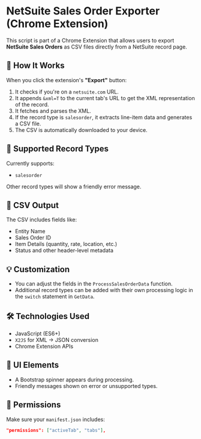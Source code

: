 # NetSuite Sales Order Exporter (Chrome Extension)

This script is part of a Chrome Extension that allows users to export **NetSuite Sales Orders** as CSV files directly from a NetSuite record page.

## 🧩 How It Works

When you click the extension's **"Export"** button:
1. It checks if you're on a `netsuite.com` URL.
2. It appends `&xml=T` to the current tab's URL to get the XML representation of the record.
3. It fetches and parses the XML.
4. If the record type is `salesorder`, it extracts line-item data and generates a CSV file.
5. The CSV is automatically downloaded to your device.

## 🧪 Supported Record Types

Currently supports:
- `salesorder`

Other record types will show a friendly error message.

## 📁 CSV Output

The CSV includes fields like:
- Entity Name
- Sales Order ID
- Item Details (quantity, rate, location, etc.)
- Status and other header-level metadata

## 💡 Customization

- You can adjust the fields in the `ProcessSalesOrderData` function.
- Additional record types can be added with their own processing logic in the `switch` statement in `GetData`.

## 🛠️ Technologies Used

- JavaScript (ES6+)
- `X2JS` for XML → JSON conversion
- Chrome Extension APIs

## 📸 UI Elements

- A Bootstrap spinner appears during processing.
- Friendly messages shown on error or unsupported types.

## 🔐 Permissions

Make sure your `manifest.json` includes:
```json
"permissions": ["activeTab", "tabs"],
